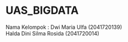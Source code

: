 # UAS_BIGDATA
Nama Kelompok :
Dwi Maria Ulfa (2041720139) <br>
Halda Dini Silma Rosida (2041720014)
